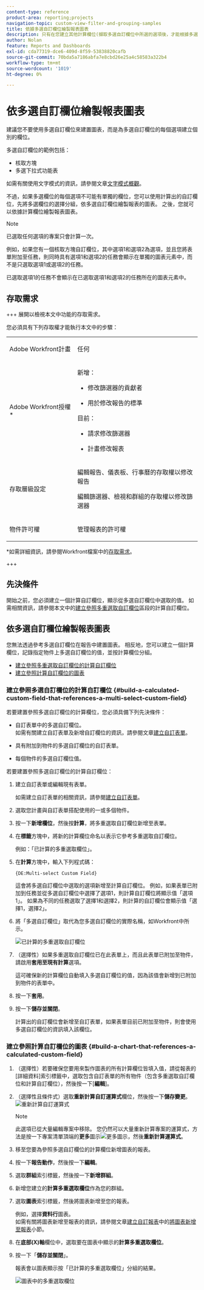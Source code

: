 ```yaml
---
content-type: reference
product-area: reporting;projects
navigation-topic: custom-view-filter-and-grouping-samples
title: 依據多選自訂欄位繪製報表圖表
description: 只有在您建立其他計算欄位(擷取多選自訂欄位中所選的選項後，才能根據多選自訂欄位繪製報表的圖表。
author: Nolan
feature: Reports and Dashboards
exl-id: cda77319-dce6-409d-8f59-53838820cafb
source-git-commit: 70bda5a7186abfa7e8cbd26e25a4c58583a322b4
workflow-type: tm+mt
source-wordcount: '1019'
ht-degree: 0%

---
```


# 依多選自訂欄位繪製報表圖表

<!--Audited: 11/2024-->

<!--<span class="preview">The highlighted information on this page refers to functionality not yet generally available. It is available for all customers in the Preview environment and for a select group of customers in the Production environment.</span>-->

建議您不要使用多選自訂欄位來建置圖表，而是為多選自訂欄位的每個選項建立個別的欄位。

多選自訂欄位的範例包括：

* 核取方塊
* 多選下拉式功能表

如需有關使用文字模式的資訊，請參閱文章[文字模式概觀](../../../reports-and-dashboards/reports/text-mode/understand-text-mode.md)。

不過，如果多選欄位的每個選項不可能有單獨的欄位，您可以使用計算出的自訂欄位，先將多選欄位的選擇分組，依多選自訂欄位繪製報表的圖表。 之後，您就可以依據計算欄位繪製報表圖表。

>[!NOTE]
>
>已選取任何選項的專案只會計算一次。
>
>例如，如果您有一個核取方塊自訂欄位，其中選項1和選項2為選項，並且您將表單附加至任務，則同時具有選項1和選項2的任務會顯示在單獨的圖表元素中，而不是只選取選項1或選項2的任務。
>
>已選取選項1的任務不會顯示在已選取選項1和選項2的任務所在的圖表元素中。

## 存取需求

+++ 展開以檢視本文中功能的存取需求。

您必須具有下列存取權才能執行本文中的步驟：

<table style="table-layout:auto"> 
 <col> 
 <col> 
 <tbody> 
  <tr> 
   <td role="rowheader">Adobe Workfront計畫</td> 
   <td> <p>任何</p> </td> 
  </tr> 
  <tr> 
   <td role="rowheader">Adobe Workfront授權*</td> 
   <td> 
    <p>新增：</p>
   <ul><li><p>修改篩選器的貢獻者 </p></li>
   <li><p>用於修改報告的標準</p></li> </ul>

<p>目前：</p>
   <ul><li><p>請求修改篩選器 </p></li>
   <li><p>計畫修改報表</p></li> </ul></td> 
  </tr> 
  <tr> 
   <td role="rowheader">存取層級設定</td> 
   <td> <p>編輯報告、儀表板、行事曆的存取權以修改報告</p> <p>編輯篩選器、檢視和群組的存取權以修改篩選器</p> </td> 
  </tr> 
  <tr> 
   <td role="rowheader">物件許可權</td> 
   <td> <p>管理報表的許可權</p>  </td> 
  </tr> 
 </tbody> 
</table>

*如需詳細資訊，請參閱Workfront檔案中的[存取需求](/help/quicksilver/administration-and-setup/add-users/access-levels-and-object-permissions/access-level-requirements-in-documentation.md)。

+++

## 先決條件

開始之前，您必須建立一個計算自訂欄位，顯示從多選自訂欄位中選取的值。 如需相關資訊，請參閱本文中的[建立參照多重選取自訂欄位](#build-a-calculated-custom-field-that-references-a-multi-select-custom-field)區段的計算自訂欄位。

## 依多選自訂欄位繪製報表圖表

<!--
<p data-mc-conditions="QuicksilverOrClassic.Draft mode">(NOTE: this moved to its own article, linked in the Note above!)</p>
-->

您無法透過參考多選自訂欄位在報告中建置圖表。 相反地，您可以建立一個計算欄位，記錄指定物件上多選自訂欄位的值，並按計算欄位分組。 

* [建立參照多重選取自訂欄位的計算自訂欄位](#build-a-calculated-custom-field-that-references-a-multi-select-custom-field)
* [建立參照計算自訂欄位的圖表](#build-a-chart-that-references-a-calculated-custom-field)

### 建立參照多選自訂欄位的計算自訂欄位 {#build-a-calculated-custom-field-that-references-a-multi-select-custom-field}

若要建置參照多選自訂欄位的計算欄位，您必須具備下列先決條件：

* 自訂表單中的多選自訂欄位。\
  如需有關建立自訂表單及新增自訂欄位的資訊，請參閱文章[建立自訂表單](/help/quicksilver/administration-and-setup/customize-workfront/create-manage-custom-forms/form-designer/design-a-form/design-a-form.md)。

* 具有附加到物件的多選自訂欄位的自訂表單。
* 每個物件的多選自訂欄位值。

若要建置參照多選自訂欄位的計算自訂欄位：

1. 建立自訂表單或編輯現有表單。

   如需建立自訂表單的相關資訊，請參閱[建立自訂表單](/help/quicksilver/administration-and-setup/customize-workfront/create-manage-custom-forms/form-designer/design-a-form/design-a-form.md)。

1. 選取您計畫與自訂表單搭配使用的一或多個物件。
1. 按一下&#x200B;**新增欄位**，然後按&#x200B;**計算**，將多重選取自訂欄位新增至表單。

1. 在&#x200B;**標籤**&#x200B;方塊中，將新的計算欄位命名以表示它參考多重選取自訂欄位。

   例如：「已計算的多重選取欄位」。

1. 在&#x200B;**計算**&#x200B;方塊中，輸入下列程式碼：

   `{DE:Multi-select Custom Field}`

   這會將多選自訂欄位中選取的選項新增至計算自訂欄位。 例如，如果表單已附加到任務並從多選自訂欄位中選擇了選項1，則計算自訂欄位將顯示值「選項1」。 如果為不同的任務選取了選擇1和選擇2，則計算的自訂欄位會顯示值「選擇1，選擇2」。

1. 將「多選自訂欄位」取代為您多選自訂欄位的實際名稱，如Workfront中所示。

   ![已計算的多重選取自訂欄位](assets/calculated-multi-select-custom-field-nwe-350x223.png)

1. （選擇性）如果多重選取自訂欄位已在此表單上，而且此表單已附加至物件，請啟用&#x200B;**套用至現有計算**&#x200B;選項。

   這可確保新的計算欄位自動填入多選自訂欄位的值，因為該值會新增到已附加到物件的表單中。

1. 按一下&#x200B;**套用**。
1. 按一下&#x200B;**儲存並關閉**。

   計算出的自訂欄位會新增至自訂表單，如果表單目前已附加至物件，則會使用多選自訂欄位的資訊填入該欄位。

### 建立參照計算自訂欄位的圖表 {#build-a-chart-that-references-a-calculated-custom-field}

1. （選擇性）若要確保您要用來製作圖表的所有計算欄位皆填入值，請從報表的[詳細資料]索引標籤中，選取包含自訂表單的所有物件（包含多重選取自訂欄位和計算自訂欄位），然後按一下[**編輯**]。
1. （選擇性且條件式）選取&#x200B;**重新計算自訂運算式**&#x200B;欄位，然後按一下&#x200B;**儲存變更**。\
   ![重新計算自訂運算式](assets/recalculate-custom-expressions-350x259.png)

   >[!NOTE]
   >
   >此選項已從大量編輯專案中移除。  您仍然可以大量重新計算專案的運算式，方法是按一下專案清單頂端的&#x200B;**更多**&#x200B;圖示![更多圖示](assets/more-icon-45x33.png)，然後&#x200B;**重新計算運算式**。

1. 移至您要為參照多選自訂欄位的計算欄位新增圖表的報表。
1. 按一下&#x200B;**報告動作**，然後按一下&#x200B;**編輯**。

1. 選取<strong>群組</strong>索引標籤，然後按一下<strong>新增群組</strong>。
1. 新增您建立的<strong>計算多重選取欄位</strong>作為您的群組。
1. 選取<strong>圖表</strong>索引標籤，然後將圖表新增至您的報表。

   例如，選擇&#x200B;**資料行**圖表。
   <br>如需有關將圖表新增至報表的資訊，請參閱文章<a href="../../../reports-and-dashboards/reports/creating-and-managing-reports/create-custom-report.md" class="MCXref xref">建立自訂報表</a>中的<a href="../../../reports-and-dashboards/reports/creating-and-managing-reports/create-custom-report.md#add-a-chart" class="MCXref xref">將圖表新增至報表</a>小節。
1. 在&#x200B;**底部(X)軸**&#x200B;欄位中，選取要在圖表中顯示的<strong>計算多重選取欄位</strong>。
1. 按一下「<strong>儲存並關閉</strong>」。

   報表會以圖表顯示按「已計算的多重選取欄位」分組的結果。

   ![圖表中的多重選取欄位](assets/chart-multi-select-field-column-chart-example.png)